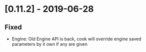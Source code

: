 # [0.11.2] - 2019-06-28

## Fixed

  - Engine: Old Engine API is back, cook will override engine saved parameters by it own if any are given
